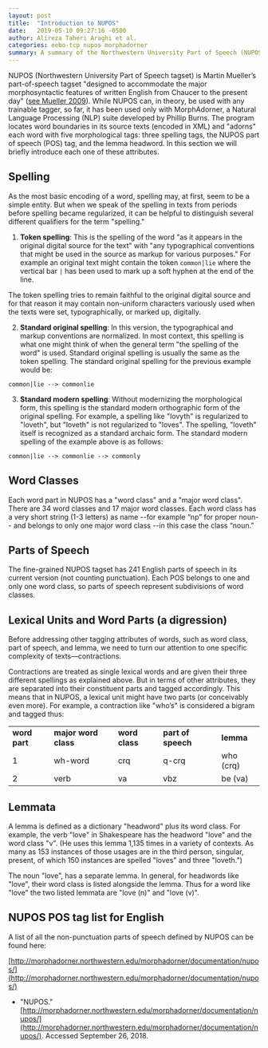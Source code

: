```yaml
---
layout: post
title:  "Introduction to NUPOS"
date:   2019-05-10 09:27:16 -0500
author: Alireza Taheri Araghi et al.
categories: eebo-tcp nupos morphadorner
summary: A summary of the Northwestern University Part of Speech (NUPOS) tagset used in the MorphAdorner software
---
```

NUPOS (Northwestern University Part of Speech tagset) is Martin Mueller’s part-of-speech tagset "designed to accommodate the major morphosyntactic features of written English from Chaucer to the present day" ([see Mueller 2009](http://panini.northwestern.edu/mmueller/nupos.pdf)). While NUPOS can, in theory, be used with any trainable tagger, so far, it has been used only with MorphAdorner, a Natural Language Processing (NLP) suite developed by Phillip Burns. The program locates word boundaries in its source texts (encoded in XML) and "adorns" each word with five morphological tags: three spelling tags, the NUPOS part of speech (POS) tag, and the lemma headword. In this section we will briefly introduce each one of these attributes.


## Spelling

As the most basic encoding of a word, spelling may, at first, seem to be a simple entity. But when we speak of the spelling in texts from periods before spelling became regularized, it can be helpful to distinguish several different qualifiers for the term "spelling."

1) **Token spelling**: This is the spelling of the word "as it appears in the original digital source for the text" with "any typographical conventions that might be used in the source as markup for various purposes." For example an original text might contain the token `common|lie` where the vertical bar `|` has been used to mark up a soft hyphen at the end of the line.

The token spelling tries to remain faithful to the original digital source and for that reason it may contain non-uniform characters variously used when the texts were set, typographically, or marked up, digitally.

2) **Standard original spelling**: In this version, the typographical and markup conventions are normalized. In most context, this spelling is what one might think of when the general term "the spelling of the word" is used. Standard original spelling is usually the same as the token spelling. The standard original spelling for the previous example would be:


```
common|lie --> commonlie
```


3) **Standard modern spelling**: Without modernizing the morphological form, this spelling is the standard modern orthographic form of the original spelling. For example, a spelling like "lovyth" is regularized to "loveth", but "loveth" is not regularized to "loves". The spelling, "loveth" itself is recognized as a standard archaic form. The standard modern spelling of the example above is as follows:


```
common|lie --> commonlie --> commonly
```



## Word Classes

Each word part in NUPOS has a "word class" and a "major word class". There are 34 word classes and 17 major word classes. Each word class has a very short string (1-3 letters) as name --for example “np” for proper noun-- and belongs to only one major word class --in this case the class “noun.”


## Parts of Speech

The fine-grained NUPOS tagset has 241 English parts of speech in its current version (not counting punctuation). Each POS belongs to one and only one word class, so parts of speech represent subdivisions of word classes.


## Lexical Units and Word Parts (a digression)

Before addressing other tagging attributes of words, such as word class, part of speech, and lemma, we need to turn our attention to one specific complexity of texts—contractions.

Contractions are treated as single lexical words and are given their three different spellings as explained above. But in terms of other attributes, they are separated into their constituent parts and tagged accordingly. This means that in NUPOS, a lexical unit might have two parts (or conceivably even more). For example, a contraction like "who’s" is considered a bigram and tagged thus:


<table>
  <tr>
   <td><strong>word part</strong>
   </td>
   <td><strong>major word class</strong>
   </td>
   <td><strong>word class</strong>
   </td>
   <td><strong>part of speech</strong>
   </td>
   <td><strong>lemma</strong>
   </td>
  </tr>
  <tr>
   <td>1
   </td>
   <td>wh-word
   </td>
   <td>crq
   </td>
   <td>q-crq
   </td>
   <td>who (crq)
   </td>
  </tr>
  <tr>
   <td>2
   </td>
   <td>verb
   </td>
   <td>va
   </td>
   <td>vbz
   </td>
   <td>be (va)
   </td>
  </tr>
</table>



## Lemmata

A lemma is defined as a dictionary "headword" plus its word class. For example, the verb "love" in Shakespeare has the headword "love" and the word class "v". (He uses this lemma 1,135 times in a variety of contexts. As many as 153 instances of those usages are in the third person, singular, present, of which 150 instances are spelled "loves" and three "loveth.")

The noun "love", has a separate lemma. In general, for headwords like "love", their word class is listed alongside the lemma. Thus for a word like "love" the two listed lemmata are "love (n)" and "love (v)".


## NUPOS POS tag list for English

A list of all the non-punctuation parts of speech defined by NUPOS can be found here:

[http://morphadorner.northwestern.edu/morphadorner/documentation/nupos/](http://morphadorner.northwestern.edu/morphadorner/documentation/nupos/)



*   "NUPOS." [http://morphadorner.northwestern.edu/morphadorner/documentation/nupos/](http://morphadorner.northwestern.edu/morphadorner/documentation/nupos/). Accessed September 26, 2018.
